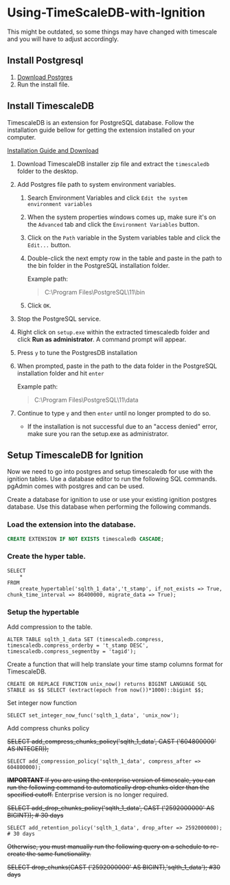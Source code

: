 # Using-TimeScaleDB-with-Ignition

This might be outdated, so some things may have changed with timescale and you will have to adjust accordingly.

## Install Postgresql

1. [Download Postgres](https://www.postgresql.org/download/)
2. Run the install file.

## Install TimescaleDB

TimescaleDB is an extension for PostgreSQL database.  Follow the installation guide bellow for getting the extension installed on your computer.

[Installation Guide and Download](https://docs.timescale.com/latest/getting-started/)

1. Download TimescaleDB installer zip file and extract the `timescaledb` folder to the desktop.

2. Add Postgres file path to system environment variables.

   1. Search Environment Variables and click `Edit the system environment variables`

   2. When the system properties windows comes up, make sure it's on the `Advanced` tab  and click the `Environment Variables` button.

   3. Click on the `Path` variable in the System variables table and click the `Edit...` button.

   4. Double-click the next empty row in the table and paste in the path to the bin folder in the PostgreSQL installation folder.

      Example path:

      > C:\Program Files\PostgreSQL\11\bin

   5. Click `OK`.

3. Stop the PostgreSQL service.

4. Right click on `setup.exe` within the extracted timescaledb folder and click **Run as administrator**. A command prompt will appear.

5. Press `y` to tune the PostgresDB installation

6. When prompted, paste in the path to the data folder in the PostgreSQL installation folder and hit `enter`

   Example path:

   > C:\Program Files\PostgreSQL\11\data

7. Continue to type `y` and then `enter` until no longer prompted to do so. 

   * If the installation is not successful due to an "access denied" error, make sure you ran the setup.exe as administrator.

## Setup TimescaleDB for Ignition

Now we need to go into postgres and setup timescaledb for use with the ignition tables.  Use a database editor to run the following SQL commands.  pgAdmin comes with postgres and can be used.

Create a database for ignition to use or use your existing ignition postgres database.  Use this database when performing the following commands.

### Load the extension into the database.

```sql
CREATE EXTENSION IF NOT EXISTS timescaledb CASCADE;
```

### Create the hyper table.

```plsql
SELECT
	* 
FROM 
	create_hypertable('sqlth_1_data','t_stamp', if_not_exists => True, chunk_time_interval => 86400000, migrate_data => True);
```

### Setup the hypertable 

Add compression to the table.

```plsql
ALTER TABLE sqlth_1_data SET (timescaledb.compress, timescaledb.compress_orderby = 't_stamp DESC', timescaledb.compress_segmentby = 'tagid'); 
```

Create a function that will help translate your time stamp columns format for TimescaleDB.

```plsql
CREATE OR REPLACE FUNCTION unix_now() returns BIGINT LANGUAGE SQL STABLE as $$ SELECT (extract(epoch from now())*1000)::bigint $$;
```

Set integer now function

```plsql
SELECT set_integer_now_func('sqlth_1_data', 'unix_now');
```

Add compress chunks policy

~~SELECT add_compress_chunks_policy('sqlth_1_data', CAST ('604800000' AS INTEGER));~~
```plsql
SELECT add_compression_policy('sqlth_1_data', compress_after => 604800000);
```

~~**IMPORTANT** If you are using the enterprise version of timescale, you can run the following command to automatically drop chunks older than the specified cutoff.~~
Enterprise version is no longer required.

~~SELECT add_drop_chunks_policy('sqlth_1_data', CAST ('2592000000' AS BIGINT)); # 30 days~~
```plsql
SELECT add_retention_policy('sqlth_1_data', drop_after => 2592000000); # 30 days
```

~~Otherwise, you must manually run the following query on a schedule to re-create the same functionality.~~

~~SELECT drop_chunks(CAST ('2592000000' AS BIGINT),'sqlth_1_data'); #30 days~~

